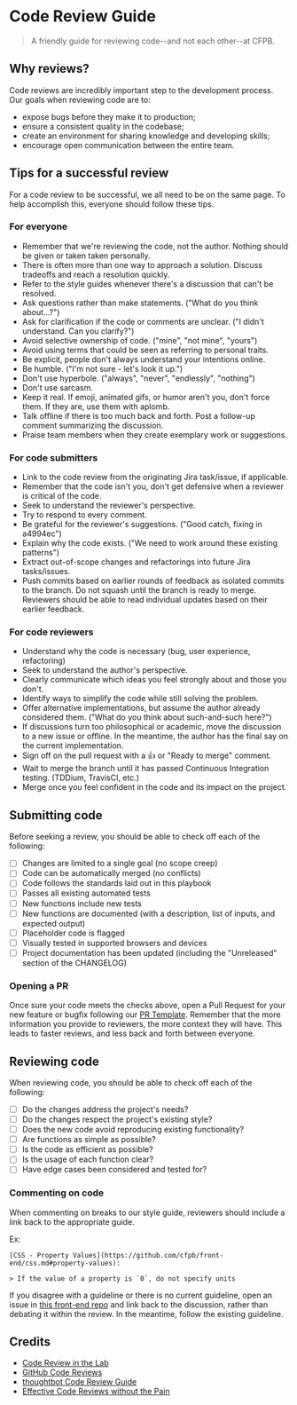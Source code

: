 # Code Review Guide

> A friendly guide for reviewing code--and not each other--at CFPB.

## Why reviews?

Code reviews are incredibly important step to the development process. Our goals
when reviewing code are to:

- expose bugs before they make it to production;
- ensure a consistent quality in the codebase;
- create an environment for sharing knowledge and developing skills;
- encourage open communication between the entire team.


## Tips for a successful review

For a code review to be successful, we all need to be on the same page. To help
accomplish this, everyone should follow these tips.

### For everyone

- Remember that we're reviewing the code, not the author. Nothing should be
  given or taken taken personally.
- There is often more than one way to approach a solution. Discuss tradeoffs and
  reach a resolution quickly.
- Refer to the style guides whenever there's a discussion that can't be resolved.
- Ask questions rather than make statements. ("What do you think about...?")
- Ask for clarification if the code or comments are unclear. ("I didn't understand.
  Can you clarify?")
- Avoid selective ownership of code. ("mine", "not mine", "yours")
- Avoid using terms that could be seen as referring to personal traits.
- Be explicit, people don't always understand your intentions online.
- Be humble. ("I'm not sure - let's look it up.")
- Don't use hyperbole. ("always", "never", "endlessly", "nothing")
- Don't use sarcasm.
- Keep it real. If emoji, animated gifs, or humor aren't you, don't force them.
  If they are, use them with aplomb.
- Talk offline if there is too much back and forth. Post a follow-up comment
  summarizing the discussion.
- Praise team members when they create exemplary work or suggestions.

### For code submitters

- Link to the code review from the originating Jira task/issue, if applicable.
- Remember that the code isn't you, don't get defensive when a reviewer is critical
  of the code.
- Seek to understand the reviewer's perspective.
- Try to respond to every comment.
- Be grateful for the reviewer's suggestions. ("Good catch, fixing in a4994ec")
- Explain why the code exists. ("We need to work around these existing patterns")
- Extract out-of-scope changes and refactorings into future Jira tasks/issues.
- Push commits based on earlier rounds of feedback as isolated commits to the
  branch. Do not squash until the branch is ready to merge. Reviewers should be
  able to read individual updates based on their earlier feedback.

### For code reviewers

- Understand why the code is necessary (bug, user experience, refactoring)
- Seek to understand the author's perspective.
- Clearly communicate which ideas you feel strongly about and those you don't.
- Identify ways to simplify the code while still solving the problem.
- Offer alternative implementations, but assume the author already considered
  them. ("What do you think about such-and-such here?")
- If discussions turn too philosophical or academic, move the discussion to a new
  issue or offline. In the meantime, the author has the final say on the current
  implementation.
- Sign off on the pull request with a :thumbsup: or "Ready to merge" comment.
- Wait to merge the branch until it has passed Continuous Integration testing.
  (TDDium, TravisCI, etc.)
- Merge once you feel confident in the code and its impact on the project.


## Submitting code

Before seeking a review, you should be able to check off each of the following:

- [ ] Changes are limited to a single goal (no scope creep)
- [ ] Code can be automatically merged (no conflicts)
- [ ] Code follows the standards laid out in this playbook
- [ ] Passes all existing automated tests
- [ ] New functions include new tests
- [ ] New functions are documented (with a description, list of inputs, and
      expected output)
- [ ] Placeholder code is flagged
- [ ] Visually tested in supported browsers and devices
- [ ] Project documentation has been updated (including the "Unreleased" section of
      the CHANGELOG)

### Opening a PR

Once sure your code meets the checks above, open a Pull Request for your new
feature or bugfix following our [PR Template](https://raw.githubusercontent.com/cfpb/front-end/master/pr-template.md). Remember that the
more information you provide to reviewers, the more context they will have. This
leads to faster reviews, and less back and forth between everyone.


## Reviewing code

When reviewing code, you should be able to check off each of the following:

- [ ] Do the changes address the project's needs?
- [ ] Do the changes respect the project's existing style?
- [ ] Does the new code avoid reproducing existing functionality?
- [ ] Are functions as simple as possible?
- [ ] Is the code as efficient as possible?
- [ ] Is the usage of each function clear?
- [ ] Have edge cases been considered and tested for?

### Commenting on code

When commenting on breaks to our style guide, reviewers should include a link back
to the appropriate guide.

Ex:
```
[CSS - Property Values](https://github.com/cfpb/front-end/css.md#property-values):

> If the value of a property is `0`, do not specify units
```

If you disagree with a guideline or there is no current guideline, open an issue in
[this front-end repo](https://github.com/cfpb/front-end) and link back to the
discussion, rather than debating it within the review. In the meantime, follow the
existing guideline.


## Credits

- [Code Review in the Lab](http://mozillascience.github.io/codeReview/intro.html)
- [GitHub Code Reviews](https://blog.codeship.com/github-code-review/)
- [thoughtbot Code Review Guide](https://github.com/thoughtbot/guides/blob/master/code-review/README.md)
- [Effective Code Reviews without the Pain](http://www.developer.com/tech/article.php/3579756/Effective-Code-Reviews-Without-the-Pain.htm)